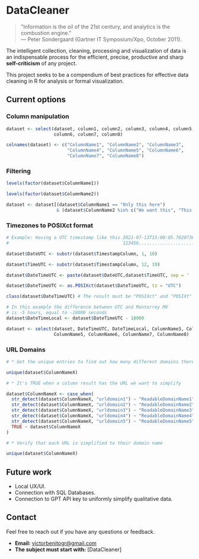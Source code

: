 # DataCleaner

> "Information is the oil of the 21st century, and analytics is the combustion engine."  
> — Peter Sondergaard (Gartner IT Symposium/Xpo, October 2011).

The intelligent collection, cleaning, processing and visualization of data is an indispensable process for the efficient, precise, productive and sharp **self-criticism** of any project.

This project seeks to be a compendium of best practices for effective data cleaning in R for analysis or formal visualization.

## Current options

### Column manipulation
```R
dataset <- select(dataset, column1, column2, column3, column4, column5,
                  column6, column7, column8)

colnames(dataset) <- c("ColumnName1", "ColumnName2", "ColumnName3",
                       "ColumnName4", "ColumnName5", "ColumnName6",
                       "ColumnName7", "ColumnName8")

```

### Filtering
```R
levels(factor(dataset$ColumnName1))

levels(factor(dataset$ColumnName2))

dataset <- dataset[(dataset$ColumnName1 == "Only this here")
                   & (dataset$ColumnName2 %in% c("We want this", "This too")),]
```

### Timezones to POSIXct format

```R
# Example: Having a UTC timestamp like this 2021-07-13T15:00:05.7020736Z
#                                           123456.....................28

dataset$DateUTC <- substr(dataset$TimestampColumn, 1, 10)

dataset$TimeUTC <- substr(dataset$TimestampColumn, 12, 19)

dataset$DateTimeUTC <- paste(dataset$DateUTC,dataset$TimeUTC, sep = ' ')

dataset$DateTimeUTC <- as.POSIXct(dataset$DateTimeUTC, tz = "UTC")

class(dataset$DateTimeUTC) # The result must be "POSIXct" and "POSIXt"

# In this example the difference between UTC and Monterrey MX
# is -5 hours, equal to -18000 seconds
dataset$DateTimeLocal <- dataset$DateTimeUTC - 18000

dataset <- select(dataset, DateTimeUTC, DateTimeLocal, ColumnName3, ColumnName4,
                  ColumnName5, ColumnName6, ColumnName7, ColumnName8)
```

### URL Domains

```R
# * Get the unique entries to find out how many different domains there are

unique(dataset$ColumnNameX)

# * It's TRUE when a column result has the URL we want to simplify

dataset$ColumnNameX <- case_when(
  str_detect(dataset$ColumnNameX, "urldomain1") ~ "ReadableDomainName1",
  str_detect(dataset$ColumnNameX, "urldomain2") ~ "ReadableDomainName2",
  str_detect(dataset$ColumnNameX, "urldomain3") ~ "ReadableDomainName3",
  str_detect(dataset$ColumnNameX, "urldomain4") ~ "ReadableDomainName4",
  str_detect(dataset$ColumnNameX, "urldomain5") ~ "ReadableDomainName5",
  TRUE ~ dataset$ColumnNameX
)

# * Verify that each URL is simplified to their domain name

unique(dataset$ColumnNameX)
```

## Future work

- Local UX/UI.
- Connection with SQL Databases.
- Connection to GPT API key to uniformly simplify qualitative data.

## Contact

Feel free to reach out if you have any questions or feedback.

- **Email:** victorbenitogr@gmail.com
- **The subject must start with:**  [DataCleaner]